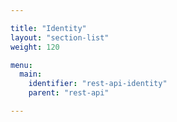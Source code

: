 ```yaml
---

title: "Identity"
layout: "section-list"
weight: 120

menu:
  main:
    identifier: "rest-api-identity"
    parent: "rest-api"

---
```

